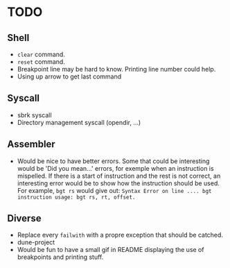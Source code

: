 # TODO

## Shell

* `clear` command.
* `reset` command.
* Breakpoint line may be hard to know. Printing line number could help.
* Using up arrow to get last command

## Syscall

* sbrk syscall
* Directory management syscall (opendir, ...)

## Assembler

* Would be nice to have better errors.
  Some that could be interesting would be 'Did you mean...' errors, for exemple
  when an instruction is mispelled.
  If there is a start of instruction and the rest is not correct, an interesting
  error would be to show how the instruction should be used.
  For example, ``bgt rs`` would give out:
  ``Syntax Error on line .... bgt instruction usage: bgt rs, rt, offset.``

## Diverse

* Replace every `failwith` with a propre exception that should be catched.
* dune-project
* Would be fun to have a small gif in README displaying the use of breakpoints
  and printing stuff.
